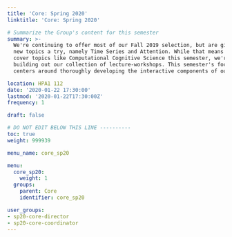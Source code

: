 ```yaml
---
title: 'Core: Spring 2020'
linktitle: 'Core: Spring 2020'

# Summarize the Group's content for this semester
summary: >-
  We're continuing to offer most of our Fall 2019 selection, but are giving some
  new topics a try, namely Time Series and Attention. While that means we don't
  cover topics like Computational Cognitive Science this semester, we're
  building out our collection of lecture-workshops. This semester's focus also
  centers around thoroughly developing the interactive components of our  lecture-workshops.

location: HPA1 112
date: '2020-01-22 17:30:00'
lastmod: '2020-01-22T17:30:00Z'
frequency: 1

draft: false

# DO NOT EDIT BELOW THIS LINE ----------
toc: true
weight: 999939

menu_name: core_sp20

menu:
  core_sp20:
    weight: 1
  groups:
    parent: Core
    identifier: core_sp20

user_groups:
- sp20-core-director
- sp20-core-coordinator
---
```

